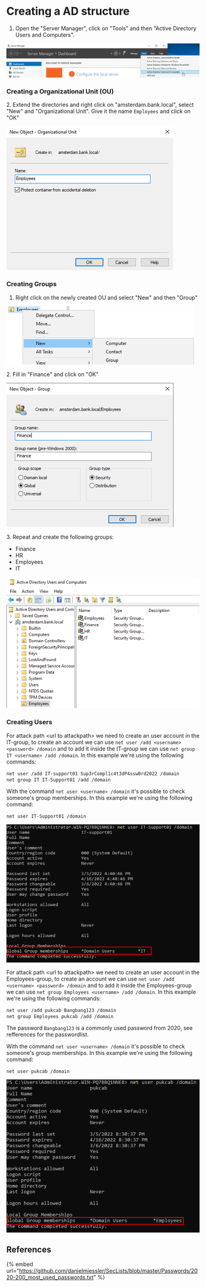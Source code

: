 # Creating a AD structure

1. Open the "Server Manager", click on "Tools" and then "Active Directory Users and Computers".

![](<../../../.gitbook/assets/afbeelding (52) (1) (1) (1).png>)

### Creating a Organizational Unit (OU)

2\. Extend the directories and right click on "amsterdam.bank.local", select "New" and "Organizational Unit". Give it the name `Employees` and click on "OK"

![](<../../../.gitbook/assets/image (36) (1) (1) (1).png>)

### Creating Groups

1. Right click on the newly created OU and select "New" and then "Group"

![](<../../../.gitbook/assets/image (17) (1) (1) (1) (1).png>)

2\. Fill in "Finance" and click on "OK"

![](<../../../.gitbook/assets/image (38) (1) (1).png>)

3\. Repeat and create the following groups:

* Finance
* HR
* Employees
* IT

![](<../../../.gitbook/assets/image (1) (1) (1) (1) (1) (1) (1).png>)

### Creating Users

For attack path \<url to attackpath> we need to create an user account in the IT-group, to create an account we can use `net user /add <username> <password> /domain` and to add it inside the IT-group we can use `net group IT <username> /add /domain`. In this example we're using the following commands:

```
net user /add IT-support01 Sup3rCompl1c4t3dP4ssw0rd2022 /domain
net group IT IT-Support01 /add /domain
```

With the command `net user <username> /domain` it's possible to check someone's group memberships. In this example we're using the following command:

```
net user IT-Support01 /domain
```

![](<../../../.gitbook/assets/afbeelding (9) (1) (1).png>)

For attack path \<url to attackpath> we need to create an user account in the Employees-group, to create an account we can use `net user /add <username> <password> /domain` and to add it inside the Employees-group we can use `net group Employees <username> /add /domain`. In this example we're using the following commands:

```
net user /add pukcab Bangbang123 /domain
net group Employees pukcab /add /domain
```

The password `Bangbang123` is a commonly used password from 2020, see refferences for the passwordlist.

With the command `net user <username> /domain` it's possible to check someone's group memberships. In this example we're using the following command:

```
net user pukcab /domain
```

![](<../../../.gitbook/assets/afbeelding (25) (1).png>)

## References

{% embed url="https://github.com/danielmiessler/SecLists/blob/master/Passwords/2020-200_most_used_passwords.txt" %}
